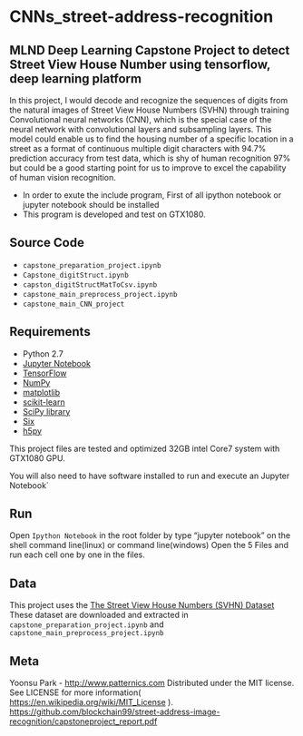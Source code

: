 # CNNs_street-address-recognition
## MLND Deep Learning Capstone Project to detect Street View House Number using tensorflow, deep learning platform  

In this project, I would decode and recognize the sequences of digits from the natural images of Street View House Numbers (SVHN) through training Convolutional neural networks (CNN), which is the special case of the neural network with convolutional layers and subsampling layers.
This model could enable us to find the housing number of a specific location in a street as a format of
continuous multiple digit characters with 94.7% prediction accuracy from test data, which is shy of human recognition 97% 
but could be a good starting point for us to improve to excel the capability of human vision recognition.

* In order to exute the include program, First of all ipython notebook or jupyter notebook should be installed 
* This program is developed and test on GTX1080.

 
## Source Code
- ` capstone_preparation_project.ipynb `
- ` Capstone_digitStruct.ipynb `
- ` capston_digitStructMatToCsv.ipynb `
- ` capstone_main_preprocess_project.ipynb `
- ` capstone_main_CNN_project `
 
## Requirements

- Python 2.7 
- [Jupyter Notebook]( http://jupyter.org/install.html)
- [TensorFlow](http://www.tensorflow.org/)
- [NumPy](http://www.numpy.org/)
- [matplotlib](http://matplotlib.org/)
- [scikit-learn](http://scikit-learn.org/stable/)
- [SciPy library](http://www.scipy.org/scipylib/index.html)
- [Six](http://pypi.python.org/pypi/six/)
- [h5py](http://pypi.python.org/pypi/h5py/)


This project files are tested and optimized 32GB intel Core7 system with GTX1080 GPU.

You will also need to have software installed to run and execute an Jupyter Notebook`

## Run

Open `Ipython Notebook` in the root folder by type  “jupyter notebook” on the shell command line(linux) or command line(windows)
Open the 5 Files and run each cell one by one in the files.

## Data

This project uses the [The Street View House Numbers (SVHN) Dataset](http://ufldl.stanford.edu/housenumbers/) 
These dataset are downloaded and extracted in ` capstone_preparation_project.ipynb ` and ` capstone_main_preprocess_project.ipynb `

## Meta
Yoonsu Park - http://www.patternics.com
Distributed under the MIT license. See LICENSE for more information( https://en.wikipedia.org/wiki/MIT_License ).
https://github.com/blockchain99/street-address-image-recognition/capstoneproject_report.pdf



